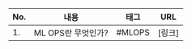| No. | 내용               | 태그   | URL    |
| --- | ------------------ | ------ | ------ |
| 1.  | ML OPS란 무엇인가? | #MLOPS | [링크] | 
